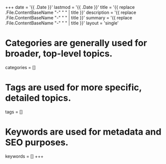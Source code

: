 +++
date = '{{ .Date }}'
lastmod = '{{ .Date }}'
title = '{{ replace .File.ContentBaseName "-" " " | title }}'
description = '{{ replace .File.ContentBaseName "-" " " | title }}'
summary = '{{ replace .File.ContentBaseName "-" " " | title }}'
layout = 'single'
# Categories are generally used for broader, top-level topics.
categories = []
# Tags are used for more specific, detailed topics.
tags = []
# Keywords are used for metadata and SEO purposes.
keywords = []
+++
